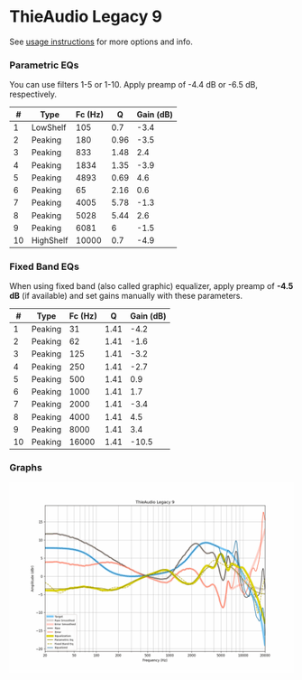 # ThieAudio Legacy 9
See [usage instructions](https://github.com/jaakkopasanen/AutoEq#usage) for more options and info.

### Parametric EQs
You can use filters 1-5 or 1-10. Apply preamp of -4.4 dB or -6.5 dB, respectively.

|   # | Type      |   Fc (Hz) |    Q |   Gain (dB) |
|-----|-----------|-----------|------|-------------|
|   1 | LowShelf  |       105 | 0.7  |        -3.4 |
|   2 | Peaking   |       180 | 0.96 |        -3.5 |
|   3 | Peaking   |       833 | 1.48 |         2.4 |
|   4 | Peaking   |      1834 | 1.35 |        -3.9 |
|   5 | Peaking   |      4893 | 0.69 |         4.6 |
|   6 | Peaking   |        65 | 2.16 |         0.6 |
|   7 | Peaking   |      4005 | 5.78 |        -1.3 |
|   8 | Peaking   |      5028 | 5.44 |         2.6 |
|   9 | Peaking   |      6081 | 6    |        -1.5 |
|  10 | HighShelf |     10000 | 0.7  |        -4.9 |

### Fixed Band EQs
When using fixed band (also called graphic) equalizer, apply preamp of **-4.5 dB** (if available) and set gains manually with these parameters.

|   # | Type    |   Fc (Hz) |    Q |   Gain (dB) |
|-----|---------|-----------|------|-------------|
|   1 | Peaking |        31 | 1.41 |        -4.2 |
|   2 | Peaking |        62 | 1.41 |        -1.6 |
|   3 | Peaking |       125 | 1.41 |        -3.2 |
|   4 | Peaking |       250 | 1.41 |        -2.7 |
|   5 | Peaking |       500 | 1.41 |         0.9 |
|   6 | Peaking |      1000 | 1.41 |         1.7 |
|   7 | Peaking |      2000 | 1.41 |        -3.4 |
|   8 | Peaking |      4000 | 1.41 |         4.5 |
|   9 | Peaking |      8000 | 1.41 |         3.4 |
|  10 | Peaking |     16000 | 1.41 |       -10.5 |

### Graphs
![](./ThieAudio%20Legacy%209.png)
